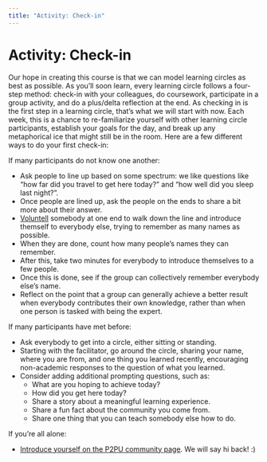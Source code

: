 ```yaml
---
title: "Activity: Check-in"
---
```

# Activity: Check-in

Our hope in creating this course is that we can model learning circles as best as possible. As you’ll soon learn, every learning circle follows a four-step method: check-in with your colleagues, do coursework, participate in a group activity, and do a plus/delta reflection at the end. As checking in is the first step in a learning circle, that’s what we will start with now. Each week, this is a chance to re-familiarize yourself with other learning circle participants, establish your goals for the day, and break up any metaphorical ice that might still be in the room. Here are a few different ways to do your first check-in:

If many participants do not know one another:
- Ask people to line up based on some spectrum: we like questions like “how far did you travel to get here today?” and “how well did you sleep last night?”. 
- Once people are lined up, ask the people on the ends to share a bit more about their answer.
- [Voluntell](https://www.urbandictionary.com/define.php?term=voluntell) somebody at one end to walk down the line and introduce themself to everybody else, trying to remember as many names as possible. 
- When they are done, count how many people’s names they can remember.
- After this, take two minutes for everybody to introduce themselves to a few people. 
- Once this is done, see if the group can collectively remember everybody else’s name.
- Reflect on the point that a group can generally achieve a better result when everybody contributes their own knowledge, rather than when one person is tasked with being the expert.

If many participants have met before:
- Ask everybody to get into a circle, either sitting or standing. 
- Starting with the facilitator, go around the circle, sharing your name, where you are from, and one thing you learned recently, encouraging non-academic responses to the question of what you learned.
- Consider adding additional prompting questions, such as:
   - What are you hoping to achieve today?
   - How did you get here today?
   - Share a story about a meaningful learning experience.
   - Share a fun fact about the community you come from.
   - Share one thing that you can teach somebody else how to do.

If you’re all alone: 
- [Introduce yourself on the P2PU community page](https://community.p2pu.org/t/introduce-yourself/1571/last). We will say hi back! :)



